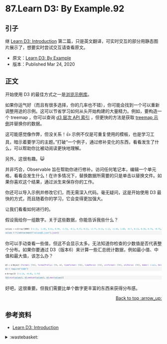 # 87.Learn D3: By Example.92

## <a name="start"></a> 引子
继 [Learn D3: Introduction][url-pre] 第二篇，只是英文翻译，可实时交互的部分用静态图片展示了，想要实时尝试交互请查看原文。

- 原文：[Learn D3: By Example][url-1]
- 版本：Published Mar 24, 2020

## <a name="title1"></a> 正文
开始使用 D3 的最佳方式之一是[浏览示例库][url-2]。

如果你运气好（而且有很多选择，你的几率也不错），你可能会找到一个可以重新调整用途的示例。这可以节省学习如何从头开始构建的大量精力。例如，要构造一个 treemap ，你可以查询 [d3 层次 API 索引][url-3] ，但更快的方法是获取 [treemap 示例][url-4]并替换你的数据。

这可能感觉像作弊，但没关系！👍 示例不仅是可重复使用的模板，也是学习工具，暗示着要学习的主题。”打破“一个例子，通过修补变化的东西，看看发生了什么，可以帮助你比被动阅读更快地理解。

另外，这很有趣。😺

并非巧合，Observable 旨在帮助你进行修补。访问任何笔记本，编辑一个单元格，看看会发生什么！在许多情况下，替换数据所需要的只是单击以替换文件。如果你喜欢这个结果，通过派生来保存你的工作。

你还可以导入示例并修改它们，而无需深入代码。毫无疑问，这是开始使用 D3 最快的方式，而且随着你的学习，它会变得更加强大。

让我们看看如何进行的。

假设我给你一组数字。关于这些数据，你能告诉我些什么？

![87-1][url-local-1]

你可以手动查看一些值，但这不会显示太多。无法知道你检查的少数值是否代表整个分布。如果你要通过 D3（版本6）来计算一些汇总统计数据，例如最小值、中值和最大值，该怎么办？

![87-2][url-local-2]
![87-3][url-local-3]

好吧，这很重要。但我们需要比单个数字更丰富的东西来获得分布感。

<div align="right"><a href="#index">Back to top :arrow_up:</a></div>

## <a name="reference"></a> 参考资料
- [Learn D3: Introduction][url-1]

[url-pre]:https://github.com/XXHolic/blog/issues/91
[url-1]:https://observablehq.com/@d3/learn-d3-by-example?collection=@d3/learn-d3
[url-2]:https://observablehq.com/@d3/gallery
[url-3]:https://github.com/d3/d3-hierarchy/blob/master/README.md
[url-4]:https://observablehq.com/@d3/treemap


[url-local-1]:./images/87/1.png
[url-local-2]:./images/87/2.png
[url-local-3]:./images/87/3.png
[url-local-4]:./images/87/4.png
[url-local-5]:./images/87/5.png
[url-local-6]:./images/87/6.png
[url-local-7]:./images/87/7.png
[url-local-8]:./images/87/8.png
[url-local-9]:./images/87/9.png
[url-local-10]:./images/87/10.png
[url-local-11]:./images/87/11.png
[url-local-12]:./images/87/12.png
[url-local-13]:./images/87/13.png

<details>
<summary>:wastebasket:</summary>

![n-poster][url-local-poster]

</details>

[url-book]:https://book.douban.com/subject/26916012/
[url-local-poster]:./images/n/poster.jpg
